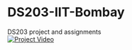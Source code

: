 # DS203-IIT-Bombay
DS203 project and assignments  
[![Project Video](https://drive.google.com/file/d/1jZ52PF12YxNae3-5vG6vDY6j5x8ekYde/view?usp=sharing)](https://drive.google.com/file/d/1bExwnU_ZUwkCfQMnWvf4Sq8YbzStVdET/view?usp=sharing)
